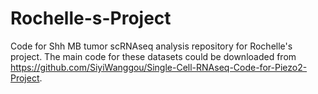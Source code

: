 # Rochelle-s-Project
Code for Shh MB tumor scRNAseq analysis repository for Rochelle's project.
The main code for these datasets could be downloaded from https://github.com/SiyiWanggou/Single-Cell-RNAseq-Code-for-Piezo2-Project.
